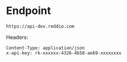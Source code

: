 # Endpoint

```
https://api-dev.reddio.com
```

Headers:

```
Content-Type: application/json
x-api-key: rk-xxxxxx-4326-4b58-ae69-xxxxxxxx
```